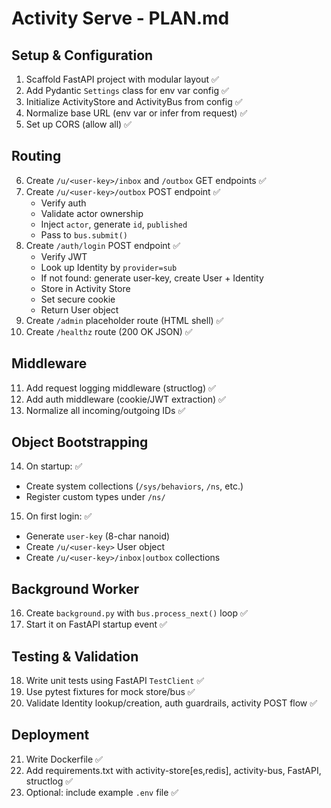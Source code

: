 # Activity Serve - PLAN.md

## Setup & Configuration

1. Scaffold FastAPI project with modular layout ✅
2. Add Pydantic `Settings` class for env var config ✅
3. Initialize ActivityStore and ActivityBus from config ✅
4. Normalize base URL (env var or infer from request) ✅
5. Set up CORS (allow all) ✅

## Routing

6. Create `/u/<user-key>/inbox` and `/outbox` GET endpoints ✅
7. Create `/u/<user-key>/outbox` POST endpoint ✅
   - Verify auth
   - Validate actor ownership
   - Inject `actor`, generate `id`, `published`
   - Pass to `bus.submit()`
8. Create `/auth/login` POST endpoint ✅
   - Verify JWT
   - Look up Identity by `provider=sub`
   - If not found: generate user-key, create User + Identity
   - Store in Activity Store
   - Set secure cookie
   - Return User object
9. Create `/admin` placeholder route (HTML shell) ✅
10. Create `/healthz` route (200 OK JSON) ✅

## Middleware

11. Add request logging middleware (structlog) ✅
12. Add auth middleware (cookie/JWT extraction) ✅
13. Normalize all incoming/outgoing IDs ✅

## Object Bootstrapping

14. On startup: ✅

- Create system collections (`/sys/behaviors`, `/ns`, etc.)
- Register custom types under `/ns/`

15. On first login: ✅

- Generate `user-key` (8-char nanoid)
- Create `/u/<user-key>` User object
- Create `/u/<user-key>/inbox|outbox` collections

## Background Worker

16. Create `background.py` with `bus.process_next()` loop ✅
17. Start it on FastAPI startup event ✅

## Testing & Validation

18. Write unit tests using FastAPI `TestClient` ✅
19. Use pytest fixtures for mock store/bus ✅
20. Validate Identity lookup/creation, auth guardrails, activity POST flow ✅

## Deployment

21. Write Dockerfile ✅
22. Add requirements.txt with activity-store\[es,redis], activity-bus, FastAPI, structlog ✅
23. Optional: include example `.env` file ✅
